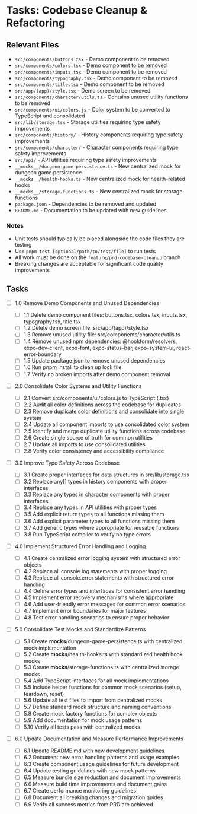 # Tasks: Codebase Cleanup & Refactoring

## Relevant Files

- `src/components/buttons.tsx` - Demo component to be removed
- `src/components/colors.tsx` - Demo component to be removed
- `src/components/inputs.tsx` - Demo component to be removed
- `src/components/typography.tsx` - Demo component to be removed
- `src/components/title.tsx` - Demo component to be removed
- `src/app/(app)/style.tsx` - Demo screen to be removed
- `src/components/character/utils.ts` - Contains unused utility functions to be removed
- `src/components/ui/colors.js` - Color system to be converted to TypeScript and consolidated
- `src/lib/storage.tsx` - Storage utilities requiring type safety improvements
- `src/components/history/` - History components requiring type safety improvements
- `src/components/character/` - Character components requiring type safety improvements
- `src/api/` - API utilities requiring type safety improvements
- `__mocks__/dungeon-game-persistence.ts` - New centralized mock for dungeon game persistence
- `__mocks__/health-hooks.ts` - New centralized mock for health-related hooks
- `__mocks__/storage-functions.ts` - New centralized mock for storage functions
- `package.json` - Dependencies to be removed and updated
- `README.md` - Documentation to be updated with new guidelines

### Notes

- Unit tests should typically be placed alongside the code files they are testing
- Use `pnpm test [optional/path/to/test/file]` to run tests
- All work must be done on the `feature/prd-codebase-cleanup` branch
- Breaking changes are acceptable for significant code quality improvements

## Tasks

- [ ] 1.0 Remove Demo Components and Unused Dependencies

  - [ ] 1.1 Delete demo component files: buttons.tsx, colors.tsx, inputs.tsx, typography.tsx, title.tsx
  - [ ] 1.2 Delete demo screen file: src/app/(app)/style.tsx
  - [ ] 1.3 Remove unused utility file: src/components/character/utils.ts
  - [ ] 1.4 Remove unused npm dependencies: @hookform/resolvers, expo-dev-client, expo-font, expo-status-bar, expo-system-ui, react-error-boundary
  - [ ] 1.5 Update package.json to remove unused dependencies
  - [ ] 1.6 Run pnpm install to clean up lock file
  - [ ] 1.7 Verify no broken imports after demo component removal

- [ ] 2.0 Consolidate Color Systems and Utility Functions

  - [ ] 2.1 Convert src/components/ui/colors.js to TypeScript (.tsx)
  - [ ] 2.2 Audit all color definitions across the codebase for duplicates
  - [ ] 2.3 Remove duplicate color definitions and consolidate into single system
  - [ ] 2.4 Update all component imports to use consolidated color system
  - [ ] 2.5 Identify and merge duplicate utility functions across codebase
  - [ ] 2.6 Create single source of truth for common utilities
  - [ ] 2.7 Update all imports to use consolidated utilities
  - [ ] 2.8 Verify color consistency and accessibility compliance

- [ ] 3.0 Improve Type Safety Across Codebase

  - [ ] 3.1 Create proper interfaces for data structures in src/lib/storage.tsx
  - [ ] 3.2 Replace any[] types in history components with proper interfaces
  - [ ] 3.3 Replace any types in character components with proper interfaces
  - [ ] 3.4 Replace any types in API utilities with proper types
  - [ ] 3.5 Add explicit return types to all functions missing them
  - [ ] 3.6 Add explicit parameter types to all functions missing them
  - [ ] 3.7 Add generic types where appropriate for reusable functions
  - [ ] 3.8 Run TypeScript compiler to verify no type errors

- [ ] 4.0 Implement Structured Error Handling and Logging

  - [ ] 4.1 Create centralized error logging system with structured error objects
  - [ ] 4.2 Replace all console.log statements with proper logging
  - [ ] 4.3 Replace all console.error statements with structured error handling
  - [ ] 4.4 Define error types and interfaces for consistent error handling
  - [ ] 4.5 Implement error recovery mechanisms where appropriate
  - [ ] 4.6 Add user-friendly error messages for common error scenarios
  - [ ] 4.7 Implement error boundaries for major features
  - [ ] 4.8 Test error handling scenarios to ensure proper behavior

- [ ] 5.0 Consolidate Test Mocks and Standardize Patterns

  - [ ] 5.1 Create **mocks**/dungeon-game-persistence.ts with centralized mock implementation
  - [ ] 5.2 Create **mocks**/health-hooks.ts with standardized health hook mocks
  - [ ] 5.3 Create **mocks**/storage-functions.ts with centralized storage mocks
  - [ ] 5.4 Add TypeScript interfaces for all mock implementations
  - [ ] 5.5 Include helper functions for common mock scenarios (setup, teardown, reset)
  - [ ] 5.6 Update all test files to import from centralized mocks
  - [ ] 5.7 Define standard mock structure and naming conventions
  - [ ] 5.8 Create mock factory functions for complex objects
  - [ ] 5.9 Add documentation for mock usage patterns
  - [ ] 5.10 Verify all tests pass with centralized mocks

- [ ] 6.0 Update Documentation and Measure Performance Improvements
  - [ ] 6.1 Update README.md with new development guidelines
  - [ ] 6.2 Document new error handling patterns and usage examples
  - [ ] 6.3 Create component usage guidelines for future development
  - [ ] 6.4 Update testing guidelines with new mock patterns
  - [ ] 6.5 Measure bundle size reduction and document improvements
  - [ ] 6.6 Measure build time improvements and document gains
  - [ ] 6.7 Create performance monitoring guidelines
  - [ ] 6.8 Document all breaking changes and migration guides
  - [ ] 6.9 Verify all success metrics from PRD are achieved
